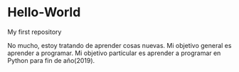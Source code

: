 # Hello-World 

My first repository

No mucho, estoy tratando de aprender cosas nuevas. Mi objetivo general es aprender a programar. Mi objetivo particular es aprender a programar en Python para fin de año(2019).
